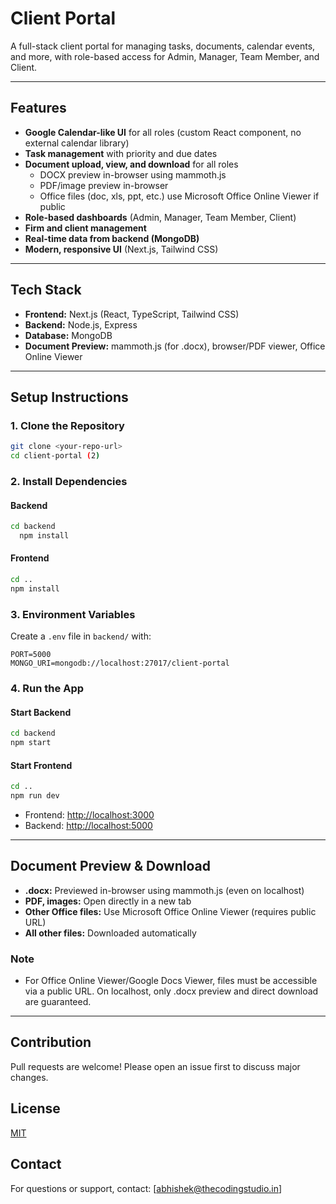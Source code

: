 # Client Portal

A full-stack client portal for managing tasks, documents, calendar events, and more, with role-based access for Admin, Manager, Team Member, and Client.

---

## Features
- **Google Calendar-like UI** for all roles (custom React component, no external calendar library)
- **Task management** with priority and due dates
- **Document upload, view, and download** for all roles
  - DOCX preview in-browser using mammoth.js
  - PDF/image preview in-browser
  - Office files (doc, xls, ppt, etc.) use Microsoft Office Online Viewer if public
- **Role-based dashboards** (Admin, Manager, Team Member, Client)
- **Firm and client management**
- **Real-time data from backend (MongoDB)**
- **Modern, responsive UI** (Next.js, Tailwind CSS)

---

## Tech Stack
- **Frontend:** Next.js (React, TypeScript, Tailwind CSS)
- **Backend:** Node.js, Express
- **Database:** MongoDB
- **Document Preview:** mammoth.js (for .docx), browser/PDF viewer, Office Online Viewer

---

## Setup Instructions

### 1. Clone the Repository
```bash
git clone <your-repo-url>
cd client-portal (2)
```

### 2. Install Dependencies
#### Backend
```bash
cd backend
  npm install
```
#### Frontend
```bash
cd ..
npm install
```

### 3. Environment Variables
Create a `.env` file in `backend/` with:
```
PORT=5000
MONGO_URI=mongodb://localhost:27017/client-portal
```

### 4. Run the App
#### Start Backend
```bash
cd backend
npm start
```
#### Start Frontend
```bash
cd ..
npm run dev
```

- Frontend: [http://localhost:3000](http://localhost:3000)
- Backend: [http://localhost:5000](http://localhost:5000)

---

## Document Preview & Download
- **.docx:** Previewed in-browser using mammoth.js (even on localhost)
- **PDF, images:** Open directly in a new tab
- **Other Office files:** Use Microsoft Office Online Viewer (requires public URL)
- **All other files:** Downloaded automatically

### Note
- For Office Online Viewer/Google Docs Viewer, files must be accessible via a public URL. On localhost, only .docx preview and direct download are guaranteed.

---

## Contribution
Pull requests are welcome! Please open an issue first to discuss major changes.

## License
[MIT](LICENSE)

## Contact
For questions or support, contact: [abhishek@thecodingstudio.in] 
